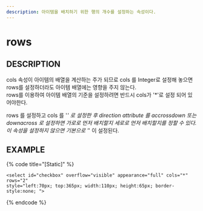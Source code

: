 ```yaml
---
description: 아이템을 배치하기 위한 행의 개수를 설정하는 속성이다.
---
```


# rows

## DESCRIPTION

cols 속성이 아이템의 배열을 계산하는 주가 되므로 cols 를 Integer로 설정해 놓으면 rows를 설정하더라도 아이템 배열에는 영향을 주지 않는다.  
rows를 이용하여 아이템 배열의 기준을 설정하려면 반드시 cols가 '\*'로 설정 되어 있어야한다.

rows 를 설정하고 cols 를 '_' 로 설정한 후 direction attribute 를 accrossdown 또는 downacross 로 설정하면 가로로 먼저 배치할지 세로로 먼저 배치할지를 정할 수 있다. 이 속성을 설정하지 않으면 기본으로 '_' 이 설정된다.

## EXAMPLE

{% code title="\[Static\]" %}
```markup
<select id="checkbox" overflow="visible" appearance="full" cols="*" rows="2" 
style="left:70px; top:365px; width:110px; height:65px; border-style:none; ">
```
{% endcode %}


